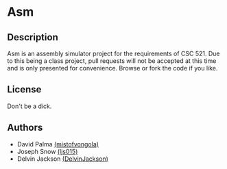 # Asm

## Description

Asm is an assembly simulator project for the requirements of CSC 521. Due to this being a class project, pull requests will not be accepted at this time and is only presented for convenience. Browse or fork the code if you like.

## License
Don't be a dick.

## Authors

* David Palma [(mistofvongola)](https://github.com/mistofvongola)
* Joseph Snow [(ljs015)](https://github.com/ljs015)
* Delvin Jackson [(DelvinJackson)](https://github.com/DelvinJackson)
